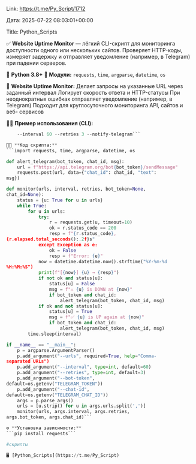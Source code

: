 Link: https://t.me/Py_Script/1712

Дата: 2025-07-22 08:03:01+00:00

Title: Python_Scripts

✅ **Website Uptime Monitor** — лёгкий CLI-скрипт для
мониторинга доступности одного или нескольких сайтов.
Проверяет HTTP-коды, измеряет задержку и отправляет
уведомление (например, в Telegram) при падении серверов.

📱 **Python 3.8+**
💾 **Модули:** `requests`, `time`, `argparse`, `datetime`,
`os`

📌 **Website Uptime Monitor:**
Делает запросы на указанные URL через заданный интервал
Логирует скорость ответа и HTTP-статусы
При неоднократных ошибках отправляет уведомление (например,
в Telegram)
Подходит для круглосуточного мониторинга API, сайтов и веб-
сервисов

🧑‍💻 **Пример использования (CLI):**
```python uptime_monitor.py --urls https://example.com,https://api.example.com \
    --interval 60 --retries 3 --notify-telegram```

👨‍💻 **Код скрипта:**
```import requests, time, argparse, datetime, os

def alert_telegram(bot_token, chat_id, msg):
    url = f"https://api.telegram.org/bot{bot_token}/sendMessage"
    requests.post(url, data={"chat_id": chat_id, "text":
msg})

def monitor(urls, interval, retries, bot_token=None,
chat_id=None):
    status = {u: True for u in urls}
    while True:
        for u in urls:
            try:
                r = requests.get(u, timeout=10)
                ok = r.status_code == 200
                resp = f"{r.status_code},
{r.elapsed.total_seconds():.2f}s"
            except Exception as e:
                ok = False
                resp = f"Error: {e}"
            now = datetime.datetime.now().strftime("%Y-%m-%d
%H:%M:%S")
            print(f"[{now}] {u} → {resp}")
            if not ok and status[u]:
                status[u] = False
                msg = f"⚠️ {u} is DOWN at {now}"
                if bot_token and chat_id:
                    alert_telegram(bot_token, chat_id, msg)
            if ok and not status[u]:
                status[u] = True
                msg = f"✅ {u} is UP again at {now}"
                if bot_token and chat_id:
                    alert_telegram(bot_token, chat_id, msg)
        time.sleep(interval)

if __name__ == "__main__":
    p = argparse.ArgumentParser()
    p.add_argument("--urls", required=True, help="Comma-
separated URLs")
    p.add_argument("--interval", type=int, default=60)
    p.add_argument("--retries", type=int, default=3)
    p.add_argument("--bot-token",
default=os.getenv("TELEGRAM_TOKEN"))
    p.add_argument("--chat-id",
default=os.getenv("TELEGRAM_CHAT_ID"))
    args = p.parse_args()
    urls = [u.strip() for u in args.urls.split(',')]
    monitor(urls, args.interval, args.retries,
args.bot_token, args.chat_id)```

⚙️ **Установка зависимости:**
```pip install requests```

#скрипты

🖥 [Python_Scripts](https://t.me/Py_Script)


